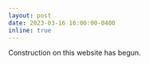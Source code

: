 ```yaml
---
layout: post
date: 2023-03-16 16:00:00-0400
inline: true
---
```


Construction on this website has begun.